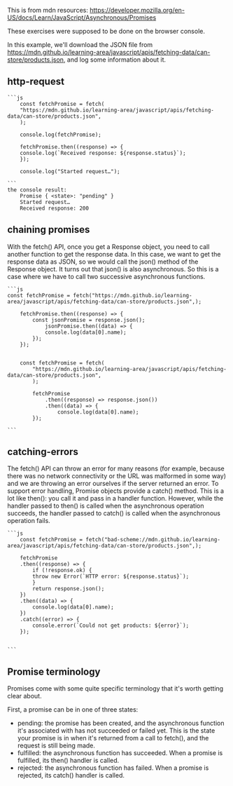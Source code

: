 This is from mdn resources: https://developer.mozilla.org/en-US/docs/Learn/JavaScript/Asynchronous/Promises

These exercises were supposed to be done on the browser console.

In this example, we'll download the JSON file from https://mdn.github.io/learning-area/javascript/apis/fetching-data/can-store/products.json, and log some information about it.

## http-request

    ```js
        const fetchPromise = fetch(
        "https://mdn.github.io/learning-area/javascript/apis/fetching-data/can-store/products.json",
        );

        console.log(fetchPromise);

        fetchPromise.then((response) => {
        console.log(`Received response: ${response.status}`);
        });

        console.log("Started request…");

    ```
    the console result: 
        Promise { <state>: "pending" }
        Started request…
        Received response: 200


## chaining promises
With the fetch() API, once you get a Response object, you need to call another function to get the response data. In this case, we want to get the response data as JSON, so we would call the json() method of the Response object. It turns out that json() is also asynchronous. So this is a case where we have to call two successive asynchronous functions.

    ```js
    const fetchPromise = fetch("https://mdn.github.io/learning-area/javascript/apis/fetching-data/can-store/products.json",);

        fetchPromise.then((response) => {
            const jsonPromise = response.json();
                jsonPromise.then((data) => {
                console.log(data[0].name);
            });
        });


        const fetchPromise = fetch(
            "https://mdn.github.io/learning-area/javascript/apis/fetching-data/can-store/products.json",
            );

            fetchPromise
                .then((response) => response.json())
                .then((data) => {
                    console.log(data[0].name);
            });

    ```

## catching-errors
The fetch() API can throw an error for many reasons (for example, because there was no network connectivity or the URL was malformed in some way) and we are throwing an error ourselves if the server returned an error. To support error handling, Promise objects provide a catch() method. This is a lot like then(): you call it and pass in a handler function. However, while the handler passed to then() is called when the asynchronous operation succeeds, the handler passed to catch() is called when the asynchronous operation fails.

    ```js
        const fetchPromise = fetch("bad-scheme://mdn.github.io/learning-area/javascript/apis/fetching-data/can-store/products.json",);

        fetchPromise
        .then((response) => {
            if (!response.ok) {
            throw new Error(`HTTP error: ${response.status}`);
            }
            return response.json();
        })
        .then((data) => {
            console.log(data[0].name);
        })
        .catch((error) => {
            console.error(`Could not get products: ${error}`);
        });


    ```

## Promise terminology
Promises come with some quite specific terminology that it's worth getting clear about.

First, a promise can be in one of three states:

* pending: the promise has been created, and the asynchronous function it's associated with has not succeeded or failed yet. This is the state your promise is in when it's returned from a call to fetch(), and the request is still being made.
* fulfilled: the asynchronous function has succeeded. When a promise is fulfilled, its then() handler is called.
* rejected: the asynchronous function has failed. When a promise is rejected, its catch() handler is called.